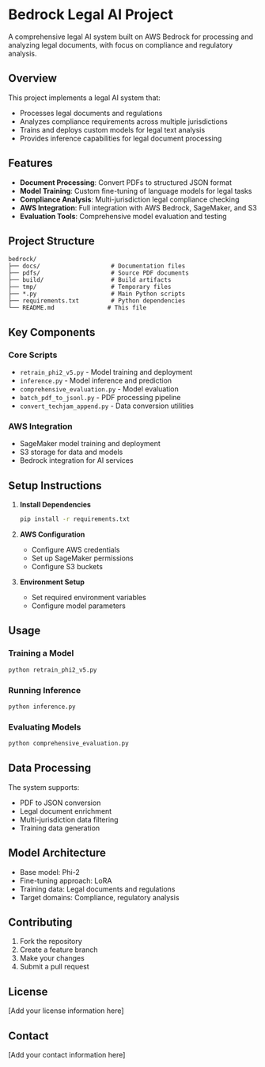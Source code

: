 # Bedrock Legal AI Project

A comprehensive legal AI system built on AWS Bedrock for processing and analyzing legal documents, with focus on compliance and regulatory analysis.

## Overview

This project implements a legal AI system that:
- Processes legal documents and regulations
- Analyzes compliance requirements across multiple jurisdictions
- Trains and deploys custom models for legal text analysis
- Provides inference capabilities for legal document processing

## Features

- **Document Processing**: Convert PDFs to structured JSON format
- **Model Training**: Custom fine-tuning of language models for legal tasks
- **Compliance Analysis**: Multi-jurisdiction legal compliance checking
- **AWS Integration**: Full integration with AWS Bedrock, SageMaker, and S3
- **Evaluation Tools**: Comprehensive model evaluation and testing

## Project Structure

```
bedrock/
├── docs/                    # Documentation files
├── pdfs/                    # Source PDF documents
├── build/                   # Build artifacts
├── tmp/                     # Temporary files
├── *.py                     # Main Python scripts
├── requirements.txt         # Python dependencies
└── README.md               # This file
```

## Key Components

### Core Scripts
- `retrain_phi2_v5.py` - Model training and deployment
- `inference.py` - Model inference and prediction
- `comprehensive_evaluation.py` - Model evaluation
- `batch_pdf_to_jsonl.py` - PDF processing pipeline
- `convert_techjam_append.py` - Data conversion utilities

### AWS Integration
- SageMaker model training and deployment
- S3 storage for data and models
- Bedrock integration for AI services

## Setup Instructions

1. **Install Dependencies**
   ```bash
   pip install -r requirements.txt
   ```

2. **AWS Configuration**
   - Configure AWS credentials
   - Set up SageMaker permissions
   - Configure S3 buckets

3. **Environment Setup**
   - Set required environment variables
   - Configure model parameters

## Usage

### Training a Model
```bash
python retrain_phi2_v5.py
```

### Running Inference
```bash
python inference.py
```

### Evaluating Models
```bash
python comprehensive_evaluation.py
```

## Data Processing

The system supports:
- PDF to JSON conversion
- Legal document enrichment
- Multi-jurisdiction data filtering
- Training data generation

## Model Architecture

- Base model: Phi-2
- Fine-tuning approach: LoRA
- Training data: Legal documents and regulations
- Target domains: Compliance, regulatory analysis

## Contributing

1. Fork the repository
2. Create a feature branch
3. Make your changes
4. Submit a pull request

## License

[Add your license information here]

## Contact

[Add your contact information here]
